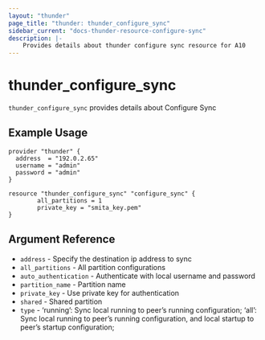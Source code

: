 ```yaml
---
layout: "thunder"
page_title: "thunder: thunder_configure_sync"
sidebar_current: "docs-thunder-resource-configure-sync"
description: |-
    Provides details about thunder configure sync resource for A10
---
```


# thunder\_configure\_sync

`thunder_configure_sync` provides details about Configure Sync
## Example Usage


```hcl
provider "thunder" {
  address  = "192.0.2.65"
  username = "admin"
  password = "admin"
}

resource "thunder_configure_sync" "configure_sync" {
		all_partitions = 1
	    private_key = "smita_key.pem"
}
```

## Argument Reference

* `address` - Specify the destination ip address to sync
* `all_partitions` - All partition configurations
* `auto_authentication` - Authenticate with local username and password
* `partition_name` - Partition name
* `private_key` - Use private key for authentication
* `shared` - Shared partition
* `type` - ‘running’: Sync local running to peer’s running configuration; ‘all’: Sync local running to peer’s running configuration, and local startup to peer’s startup configuration;
